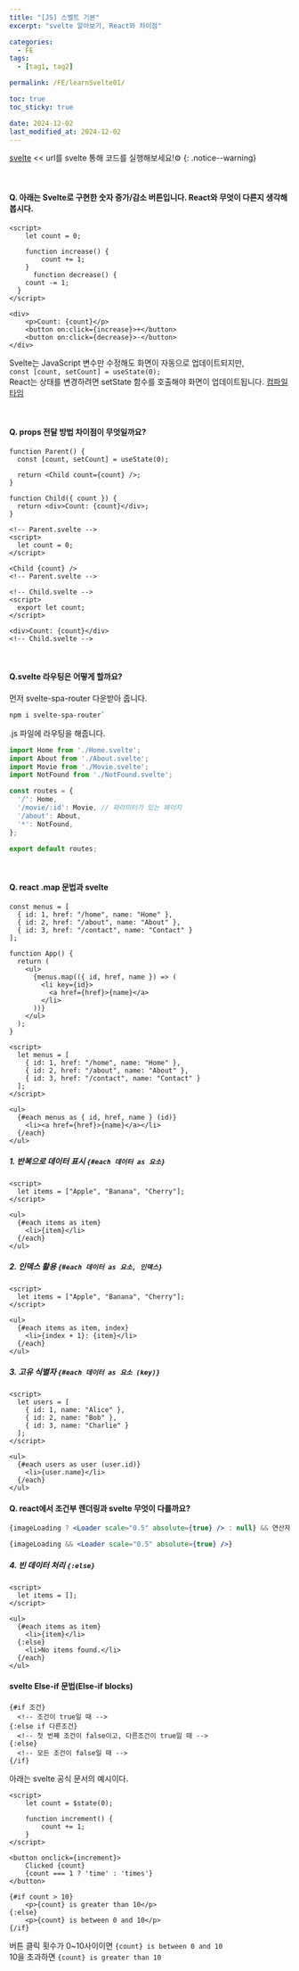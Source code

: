 ```yaml
---
title: "[JS] 스벨트 기본"
excerpt: "svelte 알아보기, React와 차이점"

categories:
  - FE
tags:
  - [tag1, tag2]

permalink: /FE/learnSvelte01/

toc: true
toc_sticky: true

date: 2024-12-02
last_modified_at: 2024-12-02
---
```


[svelte](https://svelte.dev/playground/hello-world) << url를 svelte 통해 코드를 실행해보세요!⚙️
{: .notice--warning}  

<br>

#### Q. 아래는 Svelte로 구현한 숫자 증가/감소 버튼입니다. React와 무엇이 다른지 생각해봅시다.

```svelte
<script>
	let count = 0;

	function increase() {
		count += 1;
	}
	  function decrease() {
    count -= 1;
  }
</script>

<div>
	<p>Count: {count}</p>
	<button on:click={increase}>+</button>
	<button on:click={decrease}>-</button>
</div>
```

Svelte는 JavaScript 변수만 수정해도 화면이 자동으로 업데이트되지만,   
`const [count, setCount] = useState(0); `   
React는 상태를 변경하려면 setState 함수를 호출해야 화면이 업데이트됩니다.
[컴파일 타임]()

<br>

#### Q. props 전달 방법 차이점이 무엇일까요?
```react
function Parent() {
  const [count, setCount] = useState(0);

  return <Child count={count} />;
}

function Child({ count }) {
  return <div>Count: {count}</div>;
}
```

```svelte
<!-- Parent.svelte -->
<script>
  let count = 0;
</script>

<Child {count} />
<!-- Parent.svelte -->

<!-- Child.svelte -->
<script>
  export let count;
</script>

<div>Count: {count}</div>
<!-- Child.svelte -->
```
<br>

#### Q.svelte 라우팅은 어떻게 할까요?

먼저 svelte-spa-router 다운받아 줍니다.
```bash
npm i svelte-spa-router`
```
.js 파일에 라우팅을 해줍니다.
```javascript
import Home from './Home.svelte';
import About from './About.svelte';
import Movie from './Movie.svelte';
import NotFound from './NotFound.svelte';

const routes = {
  '/': Home,
  '/movie/:id': Movie, // 파라미터가 있는 페이지
  '/about': About,
  '*': NotFound,
};

export default routes;
```
<br>

#### Q. react .map 문법과 svelte

```react
const menus = [
  { id: 1, href: "/home", name: "Home" },
  { id: 2, href: "/about", name: "About" },
  { id: 3, href: "/contact", name: "Contact" }
];

function App() {
  return (
    <ul>
      {menus.map(({ id, href, name }) => (
        <li key={id}>
          <a href={href}>{name}</a>
        </li>
      ))}
    </ul>
  );
}
```

```svelte
<script>
  let menus = [
    { id: 1, href: "/home", name: "Home" },
    { id: 2, href: "/about", name: "About" },
    { id: 3, href: "/contact", name: "Contact" }
  ];
</script>

<ul>
  {#each menus as { id, href, name } (id)}
    <li><a href={href}>{name}</a></li>
  {/each}
</ul>
```

##### 1. 반복으로 데이터 표시 `{#each 데이터 as 요소}`
```svelte
<script>
  let items = ["Apple", "Banana", "Cherry"];
</script>

<ul>
  {#each items as item}
    <li>{item}</li>
  {/each}
</ul>
```
##### 2. 인덱스 활용 `{#each 데이터 as 요소, 인덱스}`
```svelte
<script>
  let items = ["Apple", "Banana", "Cherry"];
</script>

<ul>
  {#each items as item, index}
    <li>{index + 1}: {item}</li>
  {/each}
</ul>
```
##### 3. 고유 식별자 `{#each 데이터 as 요소 (key)} `
```svelte
<script>
  let users = [
    { id: 1, name: "Alice" },
    { id: 2, name: "Bob" },
    { id: 3, name: "Charlie" }
  ];
</script>

<ul>
  {#each users as user (user.id)}
    <li>{user.name}</li>
  {/each}
</ul>
``` 

#### Q. react에서 조건부 렌더링과 svelte 무엇이 다를까요?

```jsx
{imageLoading ? <Loader scale="0.5" absolute={true} /> : null} && 연산자
```
```jsx
{imageLoading && <Loader scale="0.5" absolute={true} />}
```
##### 4. 빈 데이터 처리 `{:else}`
```svelte
<script>
  let items = [];
</script>

<ul>
  {#each items as item}
    <li>{item}</li>
  {:else}
    <li>No items found.</li>
  {/each}
</ul>
```

#### svelte Else-if 문법(Else-if blocks)
```svelte
{#if 조건}
  <!-- 조건이 true일 때 -->
{:else if 다른조건}
  <!-- 첫 번째 조건이 false이고, 다른조건이 true일 때 -->
{:else}
  <!-- 모든 조건이 false일 때 -->
{/if}
```
아래는 svelte 공식 문서의 예시이다.
```svelte
<script>
	let count = $state(0);

	function increment() {
		count += 1;
	}
</script>

<button onclick={increment}>
	Clicked {count}
	{count === 1 ? 'time' : 'times'}
</button>

{#if count > 10}
	<p>{count} is greater than 10</p>
{:else}
	<p>{count} is between 0 and 10</p>
{/if}
```
버튼 클릭 횟수가 0~10사이이면 `{count} is between 0 and 10`  
10을 초과하면 `{count} is greater than 10`